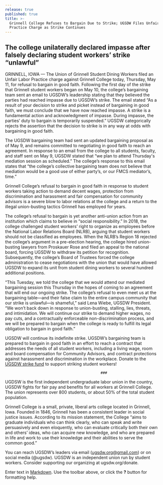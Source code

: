 ```yaml
---
release: true
published: true
title: >-
  Grinnell College Refuses to Bargain Due to Strike; UGSDW Files Unfair Labor
  Practice Charge as Strike Continues
---
```

## The college unilaterally declared impasse after falsely declaring student workers’ strike “unlawful”


GRINNELL, IOWA — The Union of Grinnell Student Dining Workers filed an Unfair Labor Practice charge against Grinnell College today, Thursday, May 11, for refusal to bargain in good faith. Following the first day of the strike that Grinnell student workers began on May 10, the college’s bargaining team sent an email to UGSDW’s leadership stating that they believed the parties had reached impasse due to UGSDW’s strike. The email stated “As a result of your decision to strike and picket instead of bargaining in good faith, we must conclude that we have now reached impasse. A strike is a fundamental action and acknowledgment of impasse.  During impasse, the parties’ duty to bargain is temporarily suspended.” UGSDW categorically rejects the assertion that the decision to strike is in any way at odds with bargaining in good faith. 

The UGSDW bargaining team had sent an updated bargaining proposal as of May 9, and remains committed to negotiating in good faith to reach an agreement. In response to an email from the college to all students, faculty, and staff sent on May 9, UGSDW stated that “we plan to attend Thursday's mediation session as scheduled.” The college’s response to this email states that “the college’s collective bargaining team does not believe that mediation would be a good use of either party’s, or our FMCS mediator’s, time.” 

Grinnell College’s refusal to bargain in good faith in response to student workers taking action to demand decent wages, protection from discrimination and harassment and fair compensation for community advisors is a severe blow to labor relations at the college and a return to the illegal union-busting tactics Grinnell has employed for years. 

The college’s refusal to bargain is yet another anti-union action from an institution which claims to believe in “social responsibility.” In 2018, the college challenged student workers’ right to organize as employees before the National Labor Relations Board (NLRB), arguing that student workers should not be classified as employees. When the NLRB’s Region 18 rejected the college’s argument in a pre-election hearing, the college hired union-busting lawyers from Proskauer Rose and filed an appeal to the national board, forcing UGSDW to withdraw its petition for recognition. Subsequently, the college’s Board of Trustees forced the college administration to cease negotiations with the union that would have allowed UGSDW to expand its unit from student dining workers to several hundred additional positions. 

“This Tuesday, we told the college that we would attend our mediated bargaining session this Thursday in the hopes of coming to an agreement that will end our ongoing strike. The college’s refusal to even meet us at the bargaining table—and their false claim to the entire campus community that our strike is unlawful—is shameful,” said Lena Wiebe, UGSDW President.  “We won’t back down in response to union-busting, stalling, lies, threats, and intimidation. We will continue our strike to demand higher wages, no pay cuts, and a contractually enforceable non-discrimination process, and we will be prepared to bargain when the college is ready to fulfill its legal obligation to bargain in good faith.”

UGSDW will continue its indefinite strike. UGSDW’s bargaining team is prepared to bargain in good faith in an effort to reach a contract that addresses the needs of all student workers, including a living wage, room and board compensation for Community Advisors, and contract protections against harassment and discrimination in the workplace. Donate to the [UGSDW strike fund](https://www.gofundme.com/f/ugsdw-strike-fund?utm_source=customer&utm_medium=copy_link&utm_campaign=p_cf+share-flow-1) to support striking student workers!

												###


UGDSW is the first independent undergraduate labor union in the country, UGSDW fights for fair pay and benefits for all workers at Grinnell College. The union represents over 800 students, or about 50% of the total student population.

Grinnell College is a small, private, liberal arts college located in Grinnell, Iowa.  Founded in 1846, Grinnell has been a consistent leader in social justice issues.  According to its mission statement, the College “aims to graduate individuals who can think clearly, who can speak and write persuasively and even eloquently, who can evaluate critically both their own and others’ ideas, who can acquire new knowledge, and who are prepared in life and work to use their knowledge and their abilities to serve the common good.”

You can reach UGSDW’s leaders via email (ugsdw.org@gmail.com) or on social media (@ugsdw).
UGSDW is an independent union run by student workers. Consider supporting our organizing at ugsdw.org/donate.

Enter text in [Markdown](http://daringfireball.net/projects/markdown/). Use the toolbar above, or click the **?** button for formatting help.
